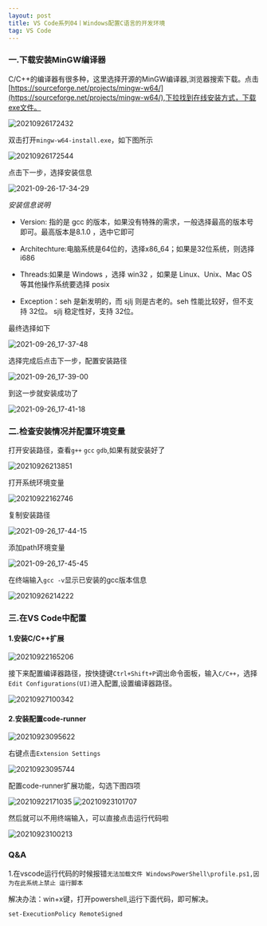 ```yaml
---
layout: post
title: VS Code系列04丨Windows配置C语言的开发环境
tag: VS Code
---
```


### 一.下载安装MinGW编译器

C/C++的编译器有很多种，这里选择开源的MinGW编译器,浏览器搜索下载。点击[https://sourceforge.net/projects/mingw-w64/](https://sourceforge.net/projects/mingw-w64/),下拉找到在线安装方式，下载exe文件。

![20210926172432](https://cdn.jsdelivr.net/gh/luckykang/picture_bed/blogs_images/20210926172432.png)

双击打开`mingw-w64-install.exe`，如下图所示

![20210926172544](https://cdn.jsdelivr.net/gh/luckykang/picture_bed/blogs_images/20210926172544.png)

点击下一步，选择安装信息

![2021-09-26-17-34-29](https://cdn.jsdelivr.net/gh/luckykang/picture_bed/blogs_images/2021-09-26-17-34-29.png)

*安装信息说明*

- Version: 指的是 gcc 的版本，如果没有特殊的需求，一般选择最高的版本号即可。最高版本是8.1.0 ，选中它即可

- Architechture:电脑系统是64位的，选择x86_64；如果是32位系统，则选择i686

- Threads:如果是 Windows ，选择 win32 ，如果是 Linux、Unix、Mac OS 等其他操作系统要选择 posix

- Exception：seh 是新发明的，而 sjlj 则是古老的。seh 性能比较好，但不支持 32位。 sjlj 稳定性好，支持 32位。

最终选择如下

![2021-09-26_17-37-48](https://cdn.jsdelivr.net/gh/luckykang/picture_bed/blogs_images/2021-09-26_17-37-48.png)

选择完成后点击下一步，配置安装路径

![2021-09-26_17-39-00](https://cdn.jsdelivr.net/gh/luckykang/picture_bed/blogs_images/2021-09-26_17-39-00.png)

到这一步就安装成功了

![2021-09-26_17-41-18](https://cdn.jsdelivr.net/gh/luckykang/picture_bed/blogs_images/2021-09-26_17-41-18.png)

### 二.检查安装情况并配置环境变量

打开安装路径，查看`g++` `gcc` `gdb`,如果有就安装好了

![20210926213851](https://cdn.jsdelivr.net/gh/luckykang/picture_bed/blogs_images/20210926213851.png)

打开系统环境变量

![20210922162746](https://cdn.jsdelivr.net/gh/luckykang/picture_bed/blogs_images/20210922162746.png)

复制安装路径

![2021-09-26_17-44-15](https://cdn.jsdelivr.net/gh/luckykang/picture_bed/blogs_images/2021-09-26_17-44-15.png)

添加path环境变量

![2021-09-26_17-45-45](https://cdn.jsdelivr.net/gh/luckykang/picture_bed/blogs_images/2021-09-26_17-45-45.png)

在终端输入`gcc -v`显示已安装的gcc版本信息

![20210926214222](https://cdn.jsdelivr.net/gh/luckykang/picture_bed/blogs_images/20210926214222.png)

### 三.在VS Code中配置

#### 1.安装C/C++扩展

![20210922165206](https://cdn.jsdelivr.net/gh/luckykang/picture_bed/blogs_images/20210922165206.png)

接下来配置编译器路径，按快捷键`Ctrl+Shift+P`调出命令面板，输入`C/C++`，选择`Edit Configurations(UI)`进入配置,设置编译器路径。

![20210927100342](https://cdn.jsdelivr.net/gh/luckykang/picture_bed/blogs_images/20210927100342.png)

#### 2.安装配置code-runner

![20210923095622](https://cdn.jsdelivr.net/gh/luckykang/picture_bed/blogs_images/20210923095622.png)

右键点击`Extension Settings`

![20210923095744](https://cdn.jsdelivr.net/gh/luckykang/picture_bed/blogs_images/20210923095744.png)

配置code-runner扩展功能，勾选下图四项

![20210922171035](https://cdn.jsdelivr.net/gh/luckykang/picture_bed/blogs_images/20210922171035.png)
![20210923101707](https://cdn.jsdelivr.net/gh/luckykang/picture_bed/blogs_images/20210923101707.png)

然后就可以不用终端输入，可以直接点击运行代码啦

![20210923100213](https://cdn.jsdelivr.net/gh/luckykang/picture_bed/blogs_images/20210923100213.png)

### Q&A

1.在vscode运行代码的时候报错`无法加载文件 WindowsPowerShell\profile.ps1,因为在此系统上禁止 运行脚本`

解决办法：win+x键，打开powershell,运行下面代码，即可解决。

    set-ExecutionPolicy RemoteSigned   

